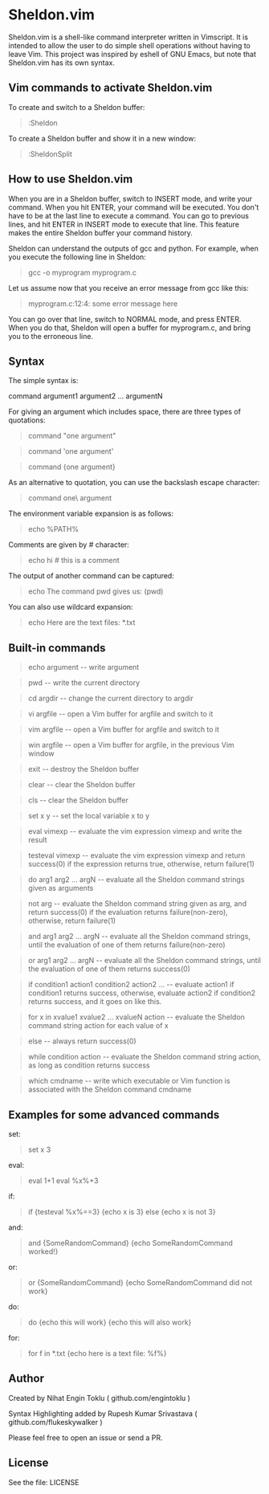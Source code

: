 Sheldon.vim
===========

Sheldon.vim is a shell-like command interpreter written in Vimscript. It is intended to allow the user to do simple shell operations without having to leave Vim. This project was inspired by eshell of GNU Emacs, but note that Sheldon.vim has its own syntax.

Vim commands to activate Sheldon.vim
------------------------------------

To create and switch to a Sheldon buffer:

> :Sheldon

To create a Sheldon buffer and show it in a new window:

> :SheldonSplit

How to use Sheldon.vim
----------------------
When you are in a Sheldon buffer, switch to INSERT mode, and write your command. When you hit ENTER, your command will be executed. You don't have to be at the last line to execute a command. You can go to previous lines, and hit ENTER in INSERT mode to execute that line. This feature makes the entire Sheldon buffer your command history.

Sheldon can understand the outputs of gcc and python. For example, when you execute the following line in Sheldon:

> gcc -o myprogram myprogram.c

Let us assume now that you receive an error message from gcc like this:

> myprogram.c:12:4: some error message here

You can go over that line, switch to NORMAL mode, and press ENTER. When you do that, Sheldon will open a buffer for myprogram.c, and bring you to the erroneous line.

Syntax
------

The simple syntax is:

command argument1 argument2 ... argumentN

For giving an argument which includes space, there are three types of quotations:

> command "one argument"

> command 'one argument'

> command {one argument}

As an alternative to quotation, you can use the backslash escape character:

> command one\\ argument

The environment variable expansion is as follows:

> echo %PATH%

Comments are given by # character:

> echo hi # this is a comment

The output of another command can be captured:

> echo The command pwd gives us: (pwd)

You can also use wildcard expansion:

> echo Here are the text files: \*.txt

Built-in commands
----------------

> echo argument -- write argument

> pwd -- write the current directory

> cd argdir -- change the current directory to argdir

> vi argfile -- open a Vim buffer for argfile and switch to it

> vim argfile -- open a Vim buffer for argfile and switch to it

> win argfile -- open a Vim buffer for argfile, in the previous Vim window

> exit -- destroy the Sheldon buffer

> clear -- clear the Sheldon buffer

> cls -- clear the Sheldon buffer

> set x y -- set the local variable x to y

> eval vimexp -- evaluate the vim expression vimexp and write the result

> testeval vimexp -- evaluate the vim expression vimexp and return success(0) if the expression returns true, otherwise, return failure(1)

> do arg1 arg2 ... argN -- evaluate all the Sheldon command strings given as arguments

> not arg -- evaluate the Sheldon command string given as arg, and return success(0) if the evaluation returns failure(non-zero), otherwise, return failure(1)

> and arg1 arg2 ... argN -- evaluate all the Sheldon command strings, until the evaluation of one of them returns failure(non-zero)

> or arg1 arg2 ... argN -- evaluate all the Sheldon command strings, until the evaluation of one of them returns success(0)

> if condition1 action1 condition2 action2 ... -- evaluate action1 if condition1 returns success, otherwise, evaluate action2 if condition2 returns success, and it goes on like this.

> for x in xvalue1 xvalue2 ... xvalueN action -- evaluate the Sheldon command string action for each value of x

> else -- always return success(0)

> while condition action -- evaluate the Sheldon command string action, as long as condition returns success

> which cmdname -- write which executable or Vim function is associated with the Sheldon command cmdname

Examples for some advanced commands
-----------------------------------

set:

> set x 3

eval:

> eval 1+1
> eval %x%+3

if:

> if {testeval %x%==3} {echo x is 3} else {echo x is not 3}

and:

> and {SomeRandomCommand} {echo SomeRandomCommand worked!}

or:

> or {SomeRandomCommand} {echo SomeRandomCommand did not work}

do:

> do {echo this will work} {echo this will also work}

for:

> for f in \*.txt {echo here is a text file: %f%}

Author
------
Created by Nihat Engin Toklu ( github.com/engintoklu )

Syntax Highlighting added by Rupesh Kumar Srivastava ( github.com/flukeskywalker )

Please feel free to open an issue or send a PR.

License
-------
See the file: LICENSE

